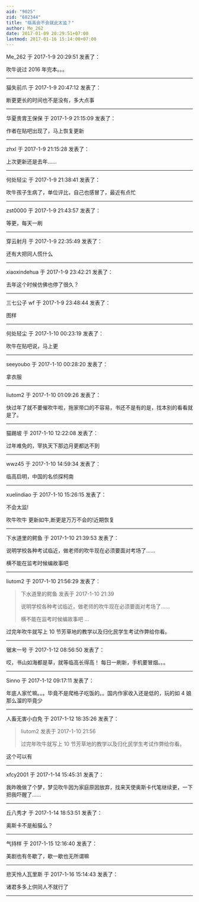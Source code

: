 ```yaml
---
aid: "9025"
zid: "682344"
title: "临高会不会就此太监？"
author: Me_262
date: 2017-01-09 20:29:51+07:00
lastmod: 2017-01-16 15:14:00+07:00
---
```


Me_262 于 2017-1-9 20:29:51 发表了：

吹牛说过 2016 年完本。。。

---

猫失前爪 于 2017-1-9 20:47:12 发表了：

断更更长的时间也不是没有，多大点事

---

华夏贵胄王保保 于 2017-1-9 21:15:09 发表了：

作者在贴吧出现了，马上恢复更新

---

zhxl 于 2017-1-9 21:15:28 发表了：

上次更新还是去年……

---

何处轻尘 于 2017-1-9 21:38:41 发表了：

吹牛孩子生病了，单位评比，自己也感冒了，最近有点忙

---

zst0000 于 2017-1-9 21:43:57 发表了：

等更，每天一刷

---

穿云射月 于 2017-1-9 22:35:49 发表了：

还有大把同人慌什么

---

xiaoxindehua 于 2017-1-9 23:42:21 发表了：

去年这个时候仿佛也停了很久？

---

三七公子 wf 于 2017-1-9 23:48:44 发表了：

图样

---

何处轻尘 于 2017-1-10 00:23:19 发表了：

吹牛在贴吧说，马上更

---

seeyoubo 于 2017-1-10 00:28:20 发表了：

拿衣服

---

liutom2 于 2017-1-10 01:09:26 发表了：

快过年了就不要催吹牛啦，拖家带口的不容易，书还不是有的是，找本别的看看就是了。

---

猫踢坡 于 2017-1-10 12:22:08 发表了：

过年难免的，宰执天下那边月更都达不到

---

wwz45 于 2017-1-10 14:59:34 发表了：

临高启明，中国的名侦探柯南

---

xuelindiao 于 2017-1-10 15:26:15 发表了：

不会太监!

吹牛吹牛 更新如牛,断更是万万不会的!近期恢复

---

下水道里的鳄鱼 于 2017-1-10 21:39:53 发表了：

说明学校各种考试临近，做老师的吹牛现在必须要面对考场了……

横不能在监考时候编故事吧

---

liutom2 于 2017-1-10 21:56:29 发表了：

> 下水道里的鳄鱼 发表于 2017-1-10 21:39
>
> 说明学校各种考试临近，做老师的吹牛现在必须要面对考场了……
>
> 横不能在监考时候编故事吧 ...

过完年吹牛就写上 10 节芳草地的教学以及归化民学生考试作弊给你看。

---

锯末一号 于 2017-1-12 08:56:50 发表了：

哎，书山如海都是草，就等临高长得高！ 每日一刷新，手机要冒烟。。。

---

Sinno 于 2017-1-12 09:17:11 发表了：

年底人家忙嘛。。。毕竟不是爬格子吃饭的。。国内作家收入还是低的，玩的如 4 娘那么溜的毕竟少

---

人畜无害小白免 于 2017-1-12 18:35:26 发表了：

> liutom2 发表于 2017-1-10 21:56
>
> 过完年吹牛就写上 10 节芳草地的教学以及归化民学生考试作弊给你看。

这个可以有

---

xfcy2001 于 2017-1-14 15:45:31 发表了：

我昨晚做了个梦，梦见吹牛因为家庭原因放弃，找来天使奥斯卡代笔继续更，一下把我吓醒了……

---

丘八秀才 于 2017-1-14 18:53:51 发表了：

奥斯卡不是船猫么？

---

气持样 于 2017-1-15 12:16:40 发表了：

美剧也有冬歇了，歇一歇也无所谓嘛

---

悲天怜人瓦里斯 于 2017-1-16 15:14:43 发表了：

诸君多多上供同人不就行了

---
